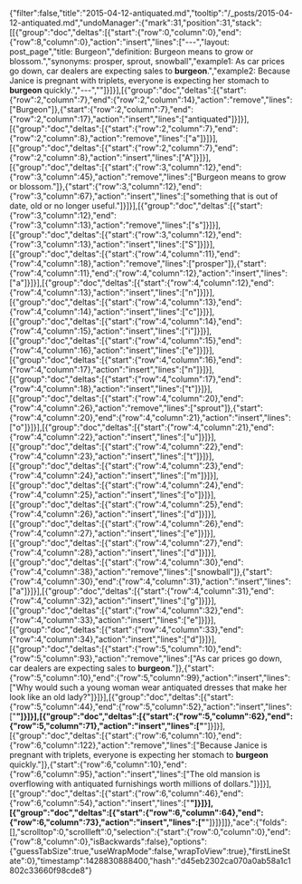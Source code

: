 {"filter":false,"title":"2015-04-12-antiquated.md","tooltip":"/_posts/2015-04-12-antiquated.md","undoManager":{"mark":31,"position":31,"stack":[[{"group":"doc","deltas":[{"start":{"row":0,"column":0},"end":{"row":8,"column":0},"action":"insert","lines":["---","layout: post_page","title: Burgeon","definition: Burgeon means to grow or blossom.","synonyms:  prosper, sprout, snowball","example1: As car prices go down, car dealers are expecting sales to <strong>burgeon</strong>.","example2: Because Janice is pregnant with triplets, everyone is expecting her stomach to <strong>burgeon</strong> quickly.","---",""]}]}],[{"group":"doc","deltas":[{"start":{"row":2,"column":7},"end":{"row":2,"column":14},"action":"remove","lines":["Burgeon"]},{"start":{"row":2,"column":7},"end":{"row":2,"column":17},"action":"insert","lines":["antiquated"]}]}],[{"group":"doc","deltas":[{"start":{"row":2,"column":7},"end":{"row":2,"column":8},"action":"remove","lines":["a"]}]}],[{"group":"doc","deltas":[{"start":{"row":2,"column":7},"end":{"row":2,"column":8},"action":"insert","lines":["A"]}]}],[{"group":"doc","deltas":[{"start":{"row":3,"column":12},"end":{"row":3,"column":45},"action":"remove","lines":["Burgeon means to grow or blossom."]},{"start":{"row":3,"column":12},"end":{"row":3,"column":67},"action":"insert","lines":["something that is out of date, old or no longer useful."]}]}],[{"group":"doc","deltas":[{"start":{"row":3,"column":12},"end":{"row":3,"column":13},"action":"remove","lines":["s"]}]}],[{"group":"doc","deltas":[{"start":{"row":3,"column":12},"end":{"row":3,"column":13},"action":"insert","lines":["S"]}]}],[{"group":"doc","deltas":[{"start":{"row":4,"column":11},"end":{"row":4,"column":18},"action":"remove","lines":["prosper"]},{"start":{"row":4,"column":11},"end":{"row":4,"column":12},"action":"insert","lines":["a"]}]}],[{"group":"doc","deltas":[{"start":{"row":4,"column":12},"end":{"row":4,"column":13},"action":"insert","lines":["n"]}]}],[{"group":"doc","deltas":[{"start":{"row":4,"column":13},"end":{"row":4,"column":14},"action":"insert","lines":["c"]}]}],[{"group":"doc","deltas":[{"start":{"row":4,"column":14},"end":{"row":4,"column":15},"action":"insert","lines":["i"]}]}],[{"group":"doc","deltas":[{"start":{"row":4,"column":15},"end":{"row":4,"column":16},"action":"insert","lines":["e"]}]}],[{"group":"doc","deltas":[{"start":{"row":4,"column":16},"end":{"row":4,"column":17},"action":"insert","lines":["n"]}]}],[{"group":"doc","deltas":[{"start":{"row":4,"column":17},"end":{"row":4,"column":18},"action":"insert","lines":["t"]}]}],[{"group":"doc","deltas":[{"start":{"row":4,"column":20},"end":{"row":4,"column":26},"action":"remove","lines":["sprout"]},{"start":{"row":4,"column":20},"end":{"row":4,"column":21},"action":"insert","lines":["o"]}]}],[{"group":"doc","deltas":[{"start":{"row":4,"column":21},"end":{"row":4,"column":22},"action":"insert","lines":["u"]}]}],[{"group":"doc","deltas":[{"start":{"row":4,"column":22},"end":{"row":4,"column":23},"action":"insert","lines":["t"]}]}],[{"group":"doc","deltas":[{"start":{"row":4,"column":23},"end":{"row":4,"column":24},"action":"insert","lines":["m"]}]}],[{"group":"doc","deltas":[{"start":{"row":4,"column":24},"end":{"row":4,"column":25},"action":"insert","lines":["o"]}]}],[{"group":"doc","deltas":[{"start":{"row":4,"column":25},"end":{"row":4,"column":26},"action":"insert","lines":["d"]}]}],[{"group":"doc","deltas":[{"start":{"row":4,"column":26},"end":{"row":4,"column":27},"action":"insert","lines":["e"]}]}],[{"group":"doc","deltas":[{"start":{"row":4,"column":27},"end":{"row":4,"column":28},"action":"insert","lines":["d"]}]}],[{"group":"doc","deltas":[{"start":{"row":4,"column":30},"end":{"row":4,"column":38},"action":"remove","lines":["snowball"]},{"start":{"row":4,"column":30},"end":{"row":4,"column":31},"action":"insert","lines":["a"]}]}],[{"group":"doc","deltas":[{"start":{"row":4,"column":31},"end":{"row":4,"column":32},"action":"insert","lines":["g"]}]}],[{"group":"doc","deltas":[{"start":{"row":4,"column":32},"end":{"row":4,"column":33},"action":"insert","lines":["e"]}]}],[{"group":"doc","deltas":[{"start":{"row":4,"column":33},"end":{"row":4,"column":34},"action":"insert","lines":["d"]}]}],[{"group":"doc","deltas":[{"start":{"row":5,"column":10},"end":{"row":5,"column":93},"action":"remove","lines":["As car prices go down, car dealers are expecting sales to <strong>burgeon</strong>."]},{"start":{"row":5,"column":10},"end":{"row":5,"column":99},"action":"insert","lines":["Why would such a young woman wear antiquated dresses that make her look like an old lady?"]}]}],[{"group":"doc","deltas":[{"start":{"row":5,"column":44},"end":{"row":5,"column":52},"action":"insert","lines":["<strong>"]}]}],[{"group":"doc","deltas":[{"start":{"row":5,"column":62},"end":{"row":5,"column":71},"action":"insert","lines":["</strong>"]}]}],[{"group":"doc","deltas":[{"start":{"row":6,"column":10},"end":{"row":6,"column":122},"action":"remove","lines":["Because Janice is pregnant with triplets, everyone is expecting her stomach to <strong>burgeon</strong> quickly."]},{"start":{"row":6,"column":10},"end":{"row":6,"column":95},"action":"insert","lines":["The old mansion is overflowing with antiquated furnishings worth millions of dollars."]}]}],[{"group":"doc","deltas":[{"start":{"row":6,"column":46},"end":{"row":6,"column":54},"action":"insert","lines":["<strong>"]}]}],[{"group":"doc","deltas":[{"start":{"row":6,"column":64},"end":{"row":6,"column":73},"action":"insert","lines":["</strong>"]}]}]]},"ace":{"folds":[],"scrolltop":0,"scrollleft":0,"selection":{"start":{"row":0,"column":0},"end":{"row":8,"column":0},"isBackwards":false},"options":{"guessTabSize":true,"useWrapMode":false,"wrapToView":true},"firstLineState":0},"timestamp":1428830888400,"hash":"d45eb2302ca070a0ab58a1c1802c33660f98cde8"}